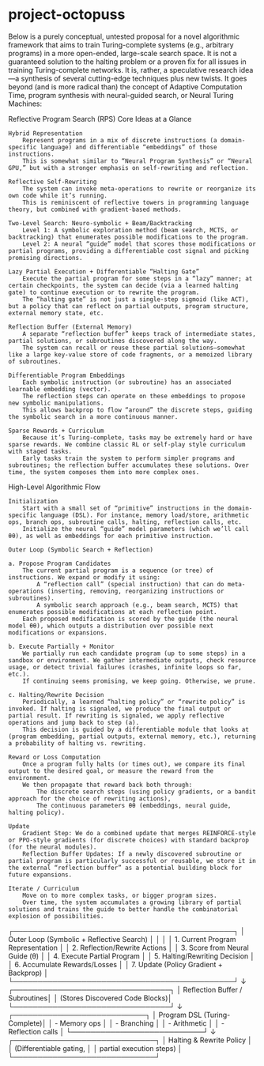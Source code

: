 # project-octopuss

Below is a purely conceptual, untested proposal for a novel algorithmic framework that aims to train Turing-complete systems (e.g., arbitrary programs) in a more open-ended, large-scale search space. It is not a guaranteed solution to the halting problem or a proven fix for all issues in training Turing-complete networks. It is, rather, a speculative research idea—a synthesis of several cutting-edge techniques plus new twists. It goes beyond (and is more radical than) the concept of Adaptive Computation Time, program synthesis with neural-guided search, or Neural Turing Machines:

Reflective Program Search (RPS)
Core Ideas at a Glance

    Hybrid Representation
        Represent programs in a mix of discrete instructions (a domain-specific language) and differentiable “embeddings” of those instructions.
        This is somewhat similar to “Neural Program Synthesis” or “Neural GPU,” but with a stronger emphasis on self-rewriting and reflection.

    Reflective Self-Rewriting
        The system can invoke meta-operations to rewrite or reorganize its own code while it’s running.
        This is reminiscent of reflective towers in programming language theory, but combined with gradient-based methods.

    Two-Level Search: Neuro-symbolic + Beam/Backtracking
        Level 1: A symbolic exploration method (beam search, MCTS, or backtracking) that enumerates possible modifications to the program.
        Level 2: A neural “guide” model that scores those modifications or partial programs, providing a differentiable cost signal and picking promising directions.

    Lazy Partial Execution + Differentiable “Halting Gate”
        Execute the partial program for some steps in a “lazy” manner; at certain checkpoints, the system can decide (via a learned halting gate) to continue execution or to rewrite the program.
        The “halting gate” is not just a single-step sigmoid (like ACT), but a policy that can reflect on partial outputs, program structure, external memory state, etc.

    Reflection Buffer (External Memory)
        A separate “reflection buffer” keeps track of intermediate states, partial solutions, or subroutines discovered along the way.
        The system can recall or reuse these partial solutions—somewhat like a large key-value store of code fragments, or a memoized library of subroutines.

    Differentiable Program Embeddings
        Each symbolic instruction (or subroutine) has an associated learnable embedding (vector).
        The reflection steps can operate on these embeddings to propose new symbolic manipulations.
        This allows backprop to flow “around” the discrete steps, guiding the symbolic search in a more continuous manner.

    Sparse Rewards + Curriculum
        Because it’s Turing-complete, tasks may be extremely hard or have sparse rewards. We combine classic RL or self-play style curriculum with staged tasks.
        Early tasks train the system to perform simpler programs and subroutines; the reflection buffer accumulates these solutions. Over time, the system composes them into more complex ones.


High-Level Algorithmic Flow

    Initialization
        Start with a small set of “primitive” instructions in the domain-specific language (DSL). For instance, memory load/store, arithmetic ops, branch ops, subroutine calls, halting, reflection calls, etc.
        Initialize the neural “guide” model parameters (which we’ll call θθ), as well as embeddings for each primitive instruction.

    Outer Loop (Symbolic Search + Reflection)

    a. Propose Program Candidates
        The current partial program is a sequence (or tree) of instructions. We expand or modify it using:
            A “reflection call” (special instruction) that can do meta-operations (inserting, removing, reorganizing instructions or subroutines).
            A symbolic search approach (e.g., beam search, MCTS) that enumerates possible modifications at each reflection point.
        Each proposed modification is scored by the guide (the neural model θθ), which outputs a distribution over possible next modifications or expansions.

    b. Execute Partially + Monitor
        We partially run each candidate program (up to some steps) in a sandbox or environment. We gather intermediate outputs, check resource usage, or detect trivial failures (crashes, infinite loops so far, etc.).
        If continuing seems promising, we keep going. Otherwise, we prune.

    c. Halting/Rewrite Decision
        Periodically, a learned “halting policy” or “rewrite policy” is invoked. If halting is signaled, we produce the final output or partial result. If rewriting is signaled, we apply reflective operations and jump back to step (a).
        This decision is guided by a differentiable module that looks at (program embedding, partial outputs, external memory, etc.), returning a probability of halting vs. rewriting.

    Reward or Loss Computation
        Once a program fully halts (or times out), we compare its final output to the desired goal, or measure the reward from the environment.
        We then propagate that reward back both through:
            The discrete search steps (using policy gradients, or a bandit approach for the choice of rewriting actions),
            The continuous parameters θθ (embeddings, neural guide, halting policy).

    Update
        Gradient Step: We do a combined update that merges REINFORCE-style or PPO-style gradients (for discrete choices) with standard backprop (for the neural modules).
        Reflection Buffer Updates: If a newly discovered subroutine or partial program is particularly successful or reusable, we store it in the external “reflection buffer” as a potential building block for future expansions.

    Iterate / Curriculum
        Move on to more complex tasks, or bigger program sizes.
        Over time, the system accumulates a growing library of partial solutions and trains the guide to better handle the combinatorial explosion of possibilities.


 ┌─────────────────────────────────────────────┐
 │ Outer Loop (Symbolic + Reflective Search) │
 │                                           │
 │   1. Current Program Representation       │
 │   2. Reflection/Rewrite Actions           │
 │   3. Score from Neural Guide (θ)          │
 │   4. Execute Partial Program              │
 │   5. Halting/Rewriting Decision           │
 │   6. Accumulate Rewards/Losses            │
 │   7. Update (Policy Gradient + Backprop)  │
 └─────────────────────────────────────────────┘
                     ↓
       ┌────────────────────────────────┐
       │ Reflection Buffer / Subroutines│
       │ (Stores Discovered Code Blocks)│
       └────────────────────────────────┘
                     ↓
       ┌───────────────────────────┐
       │ Program DSL (Turing-Complete)│
       │   - Memory ops           │
       │   - Branching            │
       │   - Arithmetic           │
       │   - Reflection calls     │
       └───────────────────────────┘
                     ↓
       ┌─────────────────────────────┐
       │  Halting & Rewrite Policy   │
       │ (Differentiable gating,    │
       │  partial execution steps)   │
       └─────────────────────────────┘
